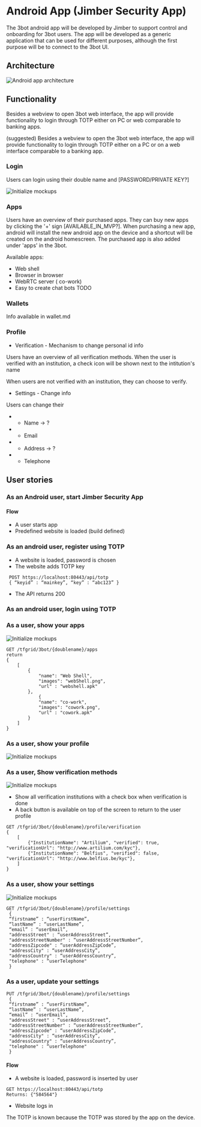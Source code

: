 # Android App (Jimber Security App)

The 3bot android app will be developed by Jimber to support control and onboarding for 3bot users. The app will be developed as a generic application that can be used for different purposes, although the first purpose will be to connect to the 3bot UI.

## Architecture

![Android app architecture](./images/androidapp.svg)

## Functionality
Besides a webview to open 3bot web interface, the app will provide functionality to login through TOTP either on PC or web comparable to banking apps.

(suggested) 
Besides a webview to open the 3bot web interface, the app will provide functionality to login through TOTP either on a PC or on a web interface comparable to a banking app.

### Login

Users can login using their double name and [PASSWORD/PRIVATE KEY?]

![Initialize mockups](./images/tbotLogin.png)

### Apps

Users have an overview of their purchased apps. 
They can buy new apps by clicking the '+' sign [AVAILABLE_IN_MVP?].
When purchasing a new app, android will install the new android app on the device and a shortcut will be created on the android homescreen.
The purchased app is also added under 'apps' in the 3bot.


Available apps: 

 * Web shell
 * Browser in browser
 * WebRTC server ( co-work)
 * Easy to create chat bots TODO

 
### Wallets

Info available in wallet.md
 
### Profile

* Verification - Mechanism to change personal id info

Users have an overview of all verification methods. When the user is verified with an institution, a check icon will be shown next to the intitution's name

When users are not verified with an institution, they can choose to verify.

* Settings - Change info

Users can change their 
* * Name -> ?
* * Email
* * Address -> ?
* * Telephone


## User stories

### As an Android user, start Jimber Security App

#### Flow
* A user starts app
* Predefined website is loaded (build defined)


### As an android user, register using TOTP
* A website is loaded, password is chosen
* The website adds TOTP key
```
 POST https://localhost:80443/api/totp 
 { “keyid” : “mainkey”, “key” : “abc123” }
```     
* The API returns 200


### As an android user, login using TOTP



### As a user, show your apps

![Initialize mockups](./images/tbotApps.png)

```
GET /tfgrid/3bot/{doublename}/apps
return 
{
    [
        {
            "name": "Web Shell",
            "images": "webShell.png",
            "url" : "webshell.apk"
        },
            {
            "name": "co-work",
            "images": "cowork.png",
            "url" : "cowork.apk"
        }
    ]
}
```
### As a user, show your profile

![Initialize mockups](./images/tbotProfile.png)


### As a user, Show verification methods

![Initialize mockups](./images/tbotProfileVerification.png)

* Show all verification institutions with a check box when verification is done
* A back button is available on top of the screen to return to the user profile

```
GET /tfgrid/3bot/{doublename}/profile/verification
{
    [
        {"InstitutionName": "Artilium", "verified": true, "verificationUrl": "http://www.artilium.com/kyc"},
        {"InstitutionName": "Belfius", "verified": false, "verificationUrl": "http://www.belfius.be/kyc"},
    ]
}
```

### As a user, show your settings

![Initialize mockups](./images/tbotProfileSettings.png)


```
GET /tfgrid/3bot/{doublename}/profile/settings
 {
 “firstname” : “userFirstName”, 
 “lastName” : “userLastName”, 
 “email” : “userEmail”, 
 "addressStreet" : “userAddressStreet”,
 "addressStreetNumber" : “userAddressStreetNumber”,
 "addressZipcode" : “userAddressZipCode”,
 "addressCity" : “userAddressCity”,
 "addressCountry" : “userAddressCountry”, 
 "telephone" : “userTelephone"
 }
 ```

### As a user, update your settings


```
PUT /tfgrid/3bot/{doublename}/profile/settings
 {
 “firstname” : “userFirstName”, 
 “lastName” : “userLastName”, 
 “email” : “userEmail”, 
 "addressStreet" : “userAddressStreet”,
 "addressStreetNumber" : “userAddressStreetNumber”,
 "addressZipcode" : “userAddressZipCode”,
 "addressCity" : “userAddressCity”,
 "addressCountry" : “userAddressCountry”, 
 "telephone" : “userTelephone"
 }
 ```

#### Flow

* A website is loaded, password is inserted by user
```
GET https://localhost:80443/api/totp
Returns: {"584564"}
```
* Website logs in


The TOTP is known because the TOTP was stored by the app on the device.





